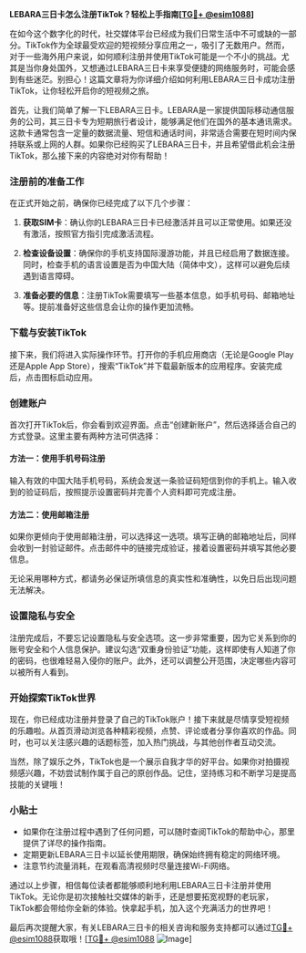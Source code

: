 **LEBARA三日卡怎么注册TikTok？轻松上手指南[[TG💪+ @esim1088](https://t.me/s/esim1088)]**

在如今这个数字化的时代，社交媒体平台已经成为我们日常生活中不可或缺的一部分。TikTok作为全球最受欢迎的短视频分享应用之一，吸引了无数用户。然而，对于一些海外用户来说，如何顺利注册并使用TikTok可能是一个不小的挑战。尤其是当你身处国外，又想通过LEBARA三日卡来享受便捷的网络服务时，可能会感到有些迷茫。别担心！这篇文章将为你详细介绍如何利用LEBARA三日卡成功注册TikTok，让你轻松开启你的短视频之旅。

首先，让我们简单了解一下LEBARA三日卡。LEBARA是一家提供国际移动通信服务的公司，其三日卡专为短期旅行者设计，能够满足他们在国外的基本通讯需求。这款卡通常包含一定量的数据流量、短信和通话时间，非常适合需要在短时间内保持联系或上网的人群。如果你已经购买了LEBARA三日卡，并且希望借此机会注册TikTok，那么接下来的内容绝对对你有帮助！

### 注册前的准备工作

在正式开始之前，确保你已经完成了以下几个步骤：

1. **获取SIM卡**：确认你的LEBARA三日卡已经激活并且可以正常使用。如果还没有激活，按照官方指引完成激活流程。
   
2. **检查设备设置**：确保你的手机支持国际漫游功能，并且已经启用了数据连接。同时，检查手机的语言设置是否为中国大陆（简体中文），这样可以避免后续遇到语言障碍。

3. **准备必要的信息**：注册TikTok需要填写一些基本信息，如手机号码、邮箱地址等。提前准备好这些信息会让你的操作更加流畅。

### 下载与安装TikTok

接下来，我们将进入实际操作环节。打开你的手机应用商店（无论是Google Play还是Apple App Store），搜索“TikTok”并下载最新版本的应用程序。安装完成后，点击图标启动应用。

### 创建账户

首次打开TikTok后，你会看到欢迎界面。点击“创建新账户”，然后选择适合自己的方式登录。这里主要有两种方法可供选择：

#### 方法一：使用手机号码注册
输入有效的中国大陆手机号码，系统会发送一条验证码短信到你的手机上。输入收到的验证码后，按照提示设置密码并完善个人资料即可完成注册。

#### 方法二：使用邮箱注册
如果你更倾向于使用邮箱注册，可以选择这一选项。填写正确的邮箱地址后，同样会收到一封验证邮件。点击邮件中的链接完成验证，接着设置密码并填写其他必要信息。

无论采用哪种方式，都请务必保证所填信息的真实性和准确性，以免日后出现问题无法解决。

### 设置隐私与安全

注册完成后，不要忘记设置隐私与安全选项。这一步非常重要，因为它关系到你的账号安全和个人信息保护。建议勾选“双重身份验证”功能，这样即使有人知道了你的密码，也很难轻易入侵你的账户。此外，还可以调整公开范围，决定哪些内容可以被所有人看到。

### 开始探索TikTok世界

现在，你已经成功注册并登录了自己的TikTok账户！接下来就是尽情享受短视频的乐趣啦。从首页滑动浏览各种精彩视频，点赞、评论或者分享你喜欢的作品。同时，也可以关注感兴趣的话题标签，加入热门挑战，与其他创作者互动交流。

当然，除了娱乐之外，TikTok也是一个展示自我才华的好平台。如果你对拍摄视频感兴趣，不妨尝试制作属于自己的原创作品。记住，坚持练习和不断学习是提高技能的关键哦！

### 小贴士

- 如果你在注册过程中遇到了任何问题，可以随时查阅TikTok的帮助中心，那里提供了详尽的操作指南。
- 定期更新LEBARA三日卡以延长使用期限，确保始终拥有稳定的网络环境。
- 注意节约流量消耗，在观看高清视频时尽量连接Wi-Fi网络。

通过以上步骤，相信每位读者都能够顺利地利用LEBARA三日卡注册并使用TikTok。无论你是初次接触社交媒体的新手，还是想要拓宽视野的老玩家，TikTok都会带给你全新的体验。快拿起手机，加入这个充满活力的世界吧！

最后再次提醒大家，有关LEBARA三日卡的相关咨询和服务支持都可以通过[TG💪+ @esim1088](https://t.me/s/esim1088)获取哦！[[TG💪+ @esim1088](https://t.me/s/esim1088) ![Image](https://i.postimg.cc/4NQfJmqS/Snipaste-2025-05-13-00-14-12.png)]